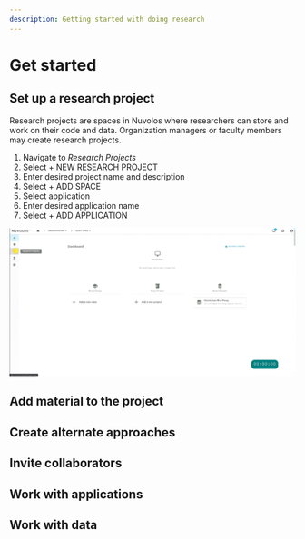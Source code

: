 ```yaml
---
description: Getting started with doing research
---
```


# Get started

## Set up a research project

Research projects are spaces in Nuvolos where researchers can store and work on their code and data. Organization managers or faculty members may create research projects.

1. Navigate to _Research Projects_
2. Select + NEW RESEARCH PROJECT 
3. Enter desired project name and description
4. Select + ADD SPACE
5. Select application
6. Enter desired application name
7. Select + ADD APPLICATION

![](../.gitbook/assets/create_research_project_ed.gif)

## Add material to the project



## Create alternate approaches



## Invite collaborators



## Work with applications



## Work with data







